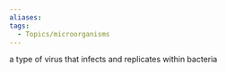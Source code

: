 ```yaml
---
aliases: 
tags:
  - Topics/microorganisms
---
```

a type of virus that infects and replicates within bacteria